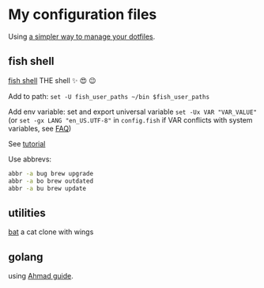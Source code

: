 # My configuration files

Using [a simpler way to manage your dotfiles](https://www.anand-iyer.com/blog/2018/a-simpler-way-to-manage-your-dotfiles.html).


## fish shell

[fish shell](https://fishshell.com/) THE shell :sparkles: :heart_eyes: :wink:

Add to path: `set -U fish_user_paths ~/bin $fish_user_paths`

Add env variable: set and export universal variable `set -Ux VAR "VAR_VALUE"` (or `set -gx LANG "en_US.UTF-8"` in `config.fish` if VAR conflicts with system variables, see [FAQ](https://fishshell.com/docs/current/faq.html#faq-exported-uvar))

See [tutorial](https://fishshell.com/docs/current/tutorial.html)

Use abbrevs:

```bash
abbr -a bug brew upgrade
abbr -a bo brew outdated
abbr -a bu brew update
```

## utilities

[bat](https://github.com/sharkdp/bat) a cat clone with wings

## golang

using [Ahmad guide](https://ahmadawais.com/install-go-lang-on-macos-with-homebrew/).

